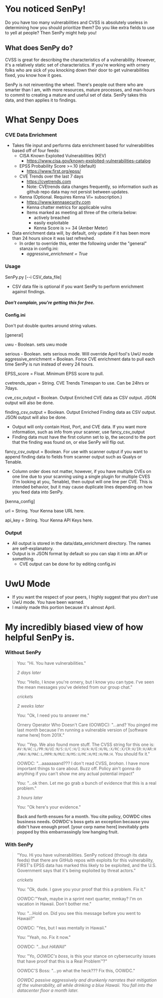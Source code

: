 # You noticed SenPy!
Do you have too many vulnerabilities and CVSS is absolutely useless in determining how you should prioritize them? Do you like extra fields to use to yell at people?
Then SenPy might help you!


## What does SenPy do?
CVSS is great for describing the characteristics of a vulnerability. However, it's a relatively static set of characteristics.
If you're working with ornery folks who are sick of you knocking down their door to get vulnerabilities fixed, you know how it goes.

SenPy is not reinventing the wheel. There's people out there who are smarter than I am, with more resources, mature processes, and man-hours to commit to creating a mature and useful set of data. 
SenPy takes this data, and then applies it to findings.

# What Senpy Does
### CVE Data Enrichment 
- Takes file input and performs data enrichment based for vulnerabilities based off of four feeds:
  - CISA Known Exploited Vulnerabilities (KEV)
    - https://www.cisa.gov/known-exploited-vulnerabilities-catalog
  - EPSS Probability Score >=.10 (default)
    - https://www.first.org/epss/
  - CVE Trends over the last 7 days
    - https://cvetrends.com
    - Note: CVEtrends data changes frequently, so information such as github repo data may not persist between updates.
  - Kenna (Optional. Requires Kenna VI+ subscription.) 
    - https://www.kennasecurity.com
    - Kenna chatter metrics for applicable vulns
    - Items marked as meeting all three of the criteria below:
      - actively breached
      - easily exploitable
      - Kenna Score is >= 34 (Amber Meter)
- Data enrichment data will, by default, only update if it has been more than 24 hours since it was last refreshed.
  - In order to override this, enter the following under the "general" stanza in config.ini:
    - _aggressive_enrichment = True_

### Usage
SenPy.py [--i CSV_data_file]
- CSV data file is optional if you want SenPy to perform enrichment against findings.


##### Don't complain, you're getting this for free.


#### Config.ini

Don't put double quotes around string values.

[general]


uwu - Boolean. sets uwu mode

serious - Boolean. sets serious mode. Will override April fool's UwU mode
aggressive_enrichment = Boolean. Force CVE enrichment data to pull each time SenPy is run instead of every 24 hours.

EPSS_score = Float. Minimum EPSS score to pull.

cvetrends_span = String. CVE Trends Timespan to use. Can be 24hrs or 7days.

cve_csv_output = Boolean. Output Enriched CVE data as CSV output. JSON output will also be done.

finding_csv_output = Boolean. Output Enriched Finding data as CSV output. JSON output will also be done.
  - Output will only contain Host, Port, and CVE data. If you want more information, such as info from your scanner, use fancy_csv_output
  - Finding data must have the first column set to ip, the second to the port that the finding was found on, or else SenPy will flip out.


fancy_csv_output = Boolean. For use with scanner output if you want to append finding data to fields from scanner output such as Qualys or Tenable.
  - Column order does not matter, however, if you have multiple CVEs on one line due to your scanning using a single plugin for multiple CVES (I'm looking at you, Tenable), then output will one line per CVE. This is intended behavior, but it may cause duplicate lines depending on how you feed data into SenPy.


[kenna_config]

url = String. Your Kenna base URL here.

api_key = String. Your Kenna API Keys here. 


### Output
- All output is stored in the data/data_enrichment directory. The names are self-explanatory.
- Output is in JSON format by default so you can slap it into an API or something. 
  - CVE output can be done for by editing config.ini

# UwU Mode
- If you want the respect of your peers, I highly suggest that you *don’t* use UwU mode. You have been warned.
- I mainly made this portion because it's almost April.


# My incredibly biased view of how helpful SenPy is.
### Without SenPy
>You: "Hi. You have vulnerabilities."
>
>_2 days later_
>
>You: "Hello, I know you're ornery, but I know you can type. I've seen the mean messages you've deleted from our group chat."
>
>_*crickets*_
>
>_2 weeks later_
>
>You: "Ok, I need you to answer me."
> 
>Ornery Operator Who Doesn't Care (OOWDC): "...and? You pinged me last month because I'm running a vulnerable version of [software name here] from 201X." 
>
>You: "Yep. We also found more stuff. The CVSS string for this one is: `AV:N/AC:L/PR:N/UI:N/S:U/C:H/I:H/A:H/E:H/RL:X/RC:X/CR:H/IR:H/AR:H/MAV:N/MAC:L/MPR:N/MUI:N/MS:U/MC:H/MI:H/MA:H`. You should fix it."
>
>OOWDC: "...aaaaaaand??? I don't read CVSS, _brohan_.  I have more important things to care about. Buzz off. Policy ain't gonna do anything if you can't show me any actual potential impact"
>
>You: "...ok then. Let me go grab a bunch of evidence that this is a real problem."
>
>_3 hours later_
>
> You: "Ok here's your evidence."
>
>**Back and forth ensues for a month. You cite policy, OOWDC cites business needs. OOWDC's boss gets an exception because you didn't have enough proof. [your corp name here] inevitably gets popped by this embarrassingly low hanging fruit.** 

### With SenPy
> "You. Hi you have vulnerabilities. SenPy noticed (through its data feeds) that there are GitHub repos with exploits for this vulnerability, FIRST's EPSS data has marked this likely to be exploited, and the U.S. Government says that it's being exploited by threat actors."
> 
>_*crickets*_
> 
> You: "Ok, dude. I gave you your proof that this a problem. Fix it."
> 
> OOWDC:"Yeah, maybe in a sprint next quarter, mmkay? I'm on vacation in Hawaii. Don't bother me."
> 
> You: "...Hold on. Did you see this message before you went to Hawaii?"
> 
> OOWDC: "Yes, but I was mentally in Hawaii."
> 
> You: "Yeah, no. Fix it now."
> 
> OOWDC: "...but _HAWAII_"
> 
> You: "Yo, _OOWDC's boss_, is this your stance on cybersecurity issues that have proof that this is a Real Problem™?"
> 
> OOWDC'S Boss: "...yo what the heck??? Fix this, OOWDC."
> 
> _OOWDC passive aggressively and drunkenly narrates their mitigation of the vulnerability, all while drinking a blue Hawaii. You fall into the datacenter floor a month later._
